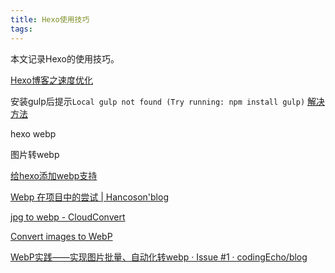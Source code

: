 ```yaml
---
title: Hexo使用技巧 
tags:
---
```

本文记录Hexo的使用技巧。
<!--more-->
[Hexo博客之速度优化](https://zhuanlan.zhihu.com/p/28447279)

安装gulp后提示`Local gulp not found (Try running: npm install gulp)` [解决方法](https://stackoverflow.com/questions/38103889/local-gulp-not-found-try-running-npm-install-gulp)


hexo webp

图片转webp

[给hexo添加webp支持](https://blog.marryto.me/hexo-webp-support/)

[Webp 在项目中的尝试 | Hancoson'blog](http://www.vsoui.com/2017/12/18/webp-support/)


[jpg to webp - CloudConvert](https://cloudconvert.com/jpg-to-webp)

[Convert images to WebP](https://image.online-convert.com/convert-to-webp)

[WebP实践——实现图片批量、自动化转webp · Issue #1 · codingEcho/blog](https://github.com/codingEcho/blog/issues/1)